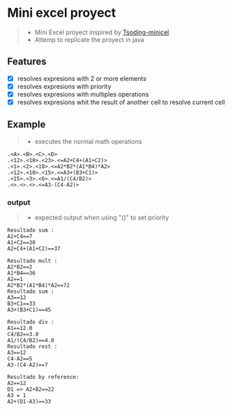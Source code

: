 # Mini excel proyect

>- Mini Excel proyect inspired by [Tsoding-minicel](https://www.youtube.com/watch?v=HCAgvKQDJng)
>- Attemp to replicate the proyect in java

## Features
- [x] resolves expresions with 2 or more elements
- [x] resolves expresions with priority
- [x] resolves expresions with multiples operations
- [x] resolves expresions whit the result of another cell to resolve current cell

## Example
>- executes the normal math operations
```console
.<A>.<B>.<C>.<D>
.<12>.<10>.<23>.<=A2+C4+(A1+C2)>
.<1>.<2>.<18>.<=A2*B2*(A1*B4)*A2>
.<12>.<10>.<15>.<=A3+(B3+C1)>
.<15>.<3>.<6>.<=A1/(C4/B2)>
.<>.<>.<>.<=A3-(C4-A2)>
```
### output 
>- expected output when using "()" to set priority
```console
Resultado sum :
A2+C4==7
A1+C2==30
A2+C4+(A1+C2)==37

Resultado mult :
A2*B2==2
A1*B4==36
A2==1
A2*B2*(A1*B4)*A2==72
Resultado sum :
A3==12
B3+C1==33
A3+(B3+C1)==45

Resultado div :
A1==12.0
C4/B2==3.0
A1/(C4/B2)==4.0
Resultado rest :
A3==12
C4-A2==5
A3-(C4-A2)==7

Resultado by reference:
A2==12
D1 => A2+B2==22
A3 = 1
A2+(D1-A3)==33
```
